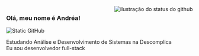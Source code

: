 <img align='right' src="https://github-readme-stats.vercel.app/api?username=andreafdev&show_icons=true&title_color=783c00&text_color=af552e&icon_color=783c00&bg_color=f8efd4&cache_seconds=2300" alt="ilustração do status do github">

### Olá, meu nome é Andréa!

<img src="https://img.shields.io/static/v1?label=Overview&message=ANDREA&color=f8efd4&style=for-the-badge&logo=GitHub" alt="Static GitHub">

<p>Estudando Análise e Desenvolvimento de Sistemas na Descomplica<br/> Eu sou desenvolvedor full-stack</p>
